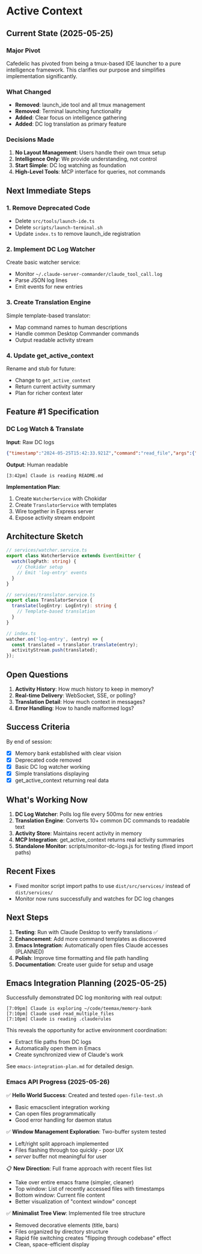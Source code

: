 # Active Context

## Current State (2025-05-25)

### Major Pivot
Cafedelic has pivoted from being a tmux-based IDE launcher to a pure intelligence framework. This clarifies our purpose and simplifies implementation significantly.

### What Changed
- **Removed**: launch_ide tool and all tmux management
- **Removed**: Terminal launching functionality  
- **Added**: Clear focus on intelligence gathering
- **Added**: DC log translation as primary feature

### Decisions Made
1. **No Layout Management**: Users handle their own tmux setup
2. **Intelligence Only**: We provide understanding, not control
3. **Start Simple**: DC log watching as foundation
4. **High-Level Tools**: MCP interface for queries, not commands

## Next Immediate Steps

### 1. Remove Deprecated Code
- Delete `src/tools/launch-ide.ts`
- Delete `scripts/launch-terminal.sh`
- Update `index.ts` to remove launch_ide registration

### 2. Implement DC Log Watcher
Create basic watcher service:
- Monitor `~/.claude-server-commander/claude_tool_call.log`
- Parse JSON log lines
- Emit events for new entries

### 3. Create Translation Engine
Simple template-based translator:
- Map command names to human descriptions
- Handle common Desktop Commander commands
- Output readable activity stream

### 4. Update get_active_context
Rename and stub for future:
- Change to `get_active_context` 
- Return current activity summary
- Plan for richer context later

## Feature #1 Specification

### DC Log Watch & Translate

**Input**: Raw DC logs
```json
{"timestamp":"2024-05-25T15:42:33.921Z","command":"read_file","args":{"path":"/home/alex/project/README.md"}}
```

**Output**: Human readable
```
[3:42pm] Claude is reading README.md
```

**Implementation Plan**:
1. Create `WatcherService` with Chokidar
2. Create `TranslatorService` with templates
3. Wire together in Express server
4. Expose activity stream endpoint

## Architecture Sketch

```typescript
// services/watcher.service.ts
export class WatcherService extends EventEmitter {
  watch(logPath: string) {
    // Chokidar setup
    // Emit 'log-entry' events
  }
}

// services/translator.service.ts  
export class TranslatorService {
  translate(logEntry: LogEntry): string {
    // Template-based translation
  }
}

// index.ts
watcher.on('log-entry', (entry) => {
  const translated = translator.translate(entry);
  activityStream.push(translated);
});
```

## Open Questions

1. **Activity History**: How much history to keep in memory?
2. **Real-time Delivery**: WebSocket, SSE, or polling?
3. **Translation Detail**: How much context in messages?
4. **Error Handling**: How to handle malformed logs?

## Success Criteria

By end of session:
- [x] Memory bank established with clear vision
- [x] Deprecated code removed
- [x] Basic DC log watcher working
- [x] Simple translations displaying
- [x] get_active_context returning real data

## What's Working Now

1. **DC Log Watcher**: Polls log file every 500ms for new entries
2. **Translation Engine**: Converts 10+ common DC commands to readable text
3. **Activity Store**: Maintains recent activity in memory
4. **MCP Integration**: get_active_context returns real activity summaries
5. **Standalone Monitor**: scripts/monitor-dc-logs.js for testing (fixed import paths)

## Recent Fixes

- Fixed monitor script import paths to use `dist/src/services/` instead of `dist/services/`
- Monitor now runs successfully and watches for DC log changes

## Next Steps

1. **Testing**: Run with Claude Desktop to verify translations ✅
2. **Enhancement**: Add more command templates as discovered
3. **Emacs Integration**: Automatically open files Claude accesses (PLANNED)
4. **Polish**: Improve time formatting and file path handling
5. **Documentation**: Create user guide for setup and usage

## Emacs Integration Planning (2025-05-25)

Successfully demonstrated DC log monitoring with real output:
```
[7:09pm] Claude is exploring ~/code/teemax/memory-bank
[7:10pm] Claude used read_multiple_files
[7:10pm] Claude is reading .clauderules
```

This reveals the opportunity for active environment coordination:
- Extract file paths from DC logs
- Automatically open them in Emacs
- Create synchronized view of Claude's work

See `emacs-integration-plan.md` for detailed design.

### Emacs API Progress (2025-05-26)

✅ **Hello World Success**: Created and tested `open-file-test.sh`
- Basic emacsclient integration working
- Can open files programmatically
- Good error handling for daemon status

✅ **Window Management Exploration**: Two-buffer system tested
- Left/right split approach implemented
- Files flashing through too quickly - poor UX
- *server* buffer not meaningful for user

📋 **New Direction**: Full frame approach with recent files list
- Take over entire emacs frame (simpler, cleaner)
- Top window: List of recently accessed files with timestamps
- Bottom window: Current file content
- Better visualization of "context window" concept

✅ **Minimalist Tree View**: Implemented file tree structure
- Removed decorative elements (title, bars)
- Files organized by directory structure
- Rapid file switching creates "flipping through codebase" effect
- Clean, space-efficient display
